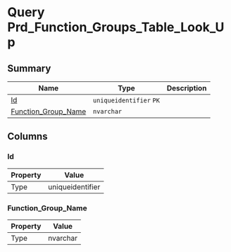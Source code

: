 # Query Prd_Function_Groups_Table_Look_Up


## Summary

| Name | Type | Description |
| - | - | --- |
|[Id](#id)|`uniqueidentifier` `PK`||
|[Function_Group_Name](#function_group_name)|`nvarchar` ||

## Columns

### Id

| Property | Value |
| - | - |
|Type|uniqueidentifier|

### Function_Group_Name

| Property | Value |
| - | - |
|Type|nvarchar|


